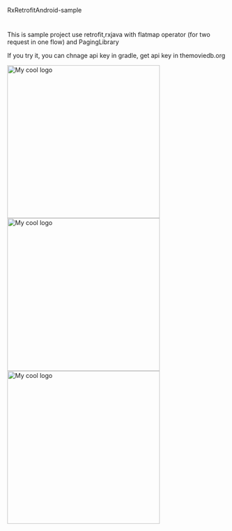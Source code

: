 RxRetrofitAndroid-sample

#
This is sample project use retrofit,rxjava with flatmap operator (for two request in one flow) and PagingLibrary

If you try it, you can chnage api key in gradle, get api key in themoviedb.org

<img align="left" height="350" src="https://user-images.githubusercontent.com/18443356/55065766-01ba5b80-50af-11e9-9c01-3d2734da8a72.png" alt="My cool logo"/>
<img align="left" height="350" src="https://user-images.githubusercontent.com/18443356/55065501-85c01380-50ae-11e9-8cb4-b99d8bdb9e4d.png" alt="My cool logo"/>
<img align="left" height="350" src="https://user-images.githubusercontent.com/18443356/55065765-01ba5b80-50af-11e9-9ef6-69d64bd934f5.png" alt="My cool logo"/>




